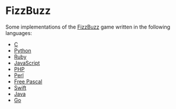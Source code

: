 FizzBuzz
========

Some implementations of the [FizzBuzz](https://en.wikipedia.org/wiki/Fizz_buzz) game written in the following languages:

* [C](https://en.wikipedia.org/wiki/C_(programming_language))
* [Python](https://www.python.org/)
* [Ruby](https://www.ruby-lang.org/en/)
* [JavaScript](https://en.wikipedia.org/wiki/JavaScript)
* [PHP](http://php.net/)
* [Perl](https://www.perl.org/)
* [Free Pascal](http://www.freepascal.org/)
* [Swift](https://developer.apple.com/swift/)
* [Java](https://www.java.com/en/)
* [Go](https://golang.org/)
